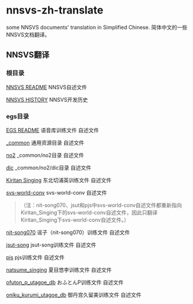 # nnsvs-zh-translate
some NNSVS documents' translation in Simplified Chinese. 简体中文的一些NNSVS文档翻译。 

## NNSVS翻译

### 根目录

[NNSVS README](/nnsvs-zh-translate/nnsvs-readme) NNSVS自述文件

[NNSVS HISTORY](/nnsvs-zh-translate/nnsvs-history) NNSVS开发历史

### egs目录

[EGS README](/nnsvs-zh-translate/nnsvs-egs-readme) 语音库训练文件 自述文件

[_common](/nnsvs-zh-translate/nnsvs-egs-_common-readme) 通用资源目录 自述文件

[no2](/nnsvs-zh-translate/nnsvs-egs-_common-no2-readme) _common/no2目录 自述文件

[dic](/nnsvs-zh-translate/nnsvs-egs-_common-no2-dic-readme) _common/no2/dic目录 自述文件

[Kiritan Singing](/nnsvs-zh-translate/nnsvs-egs-kiritan_singing-readme) 东北切浦英训练文件 自述文件

[svs-world-conv](/nnsvs-zh-translate/nnsvs-egs-kiritan_singing-svs-world-conv-README) svs-world-conv 自述文件

> （注：nit-song070、jsut和pjs中svs-world-conv自述文件都重新指向Kiritan_Singing下的svs-world-conv自述文件，因此只翻译Kiritan_Singing下svs-world-conv自述文件。）

[nit-song070](/nnsvs-zh-translate/nnsvs-egs-nit-song070-readme) 谣子（nit-song070）训练文件 自述文件 

[jsut-song](/nnsvs-zh-translate/nnsvs-egs-jsut-song-readme) jsut-song训练文件 自述文件

[pjs](/nnsvs-zh-translate/nnsvs-egs-pjs-readme) pjs训练文件 自述文件

[natsume_singing](/nnsvs-zh-translate/nnsvs-egs-natsume_singing-readme) 夏目悠李训练文件 自述文件

[ofuton_p_utagoe_db](/nnsvs-zh-translate/nnsvs-egs-ofuton_p_utagoe_db-readme) おふとんP训练文件 自述文件

[oniku_kurumi_utagoe_db](/nnsvs-zh-translate/nnsvs-egs-oniku_kurumi_utagoe_db-readme) 御丹宫久留美训练文件 自述文件